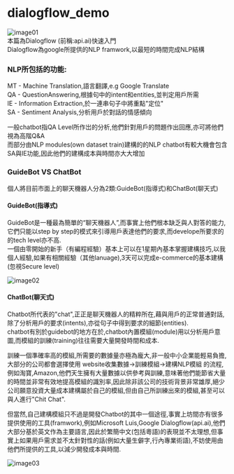 # dialogflow_demo
![image01](https://blog.dialogflow.com/images/dialogflow-logo.png)<br >
本篇為Dialogflow (前稱:api.ai)快速入門<br >
Dialogflow為google所提供的NLP framwork,以最短的時間完成NLP結構 <br >

### NLP所包括的功能:
MT - Machine Translation,語言翻譯,e.g Google Translate <br >
QA - QuestionAnswering,根據句中的intent和entities,並判定用戶所需 <br >
IE - Information Extraction,於一連串句子中將重點"定位"<br >
SA - Sentiment Analysis,分析用戶於對話的情感傾向 <br >

一般chatbot指QA Level所作岀的分析,他們針對用戶的問題作出回應,亦可將他們視為高階Q&A<br >
而部分由NLP modules(own dataset train)建構的的NLP chatbot有較大機會包含SA與IE功能,因此他們的建構成本與時間亦大大增加<br >

### GuideBot VS ChatBot
個人將目前市面上的聊天機器人分為2類:GuideBot(指導式)和ChatBot(聊天式)<br >

#### GuideBot(指導式)
GuideBot是一種最為簡單的“聊天機器人”,而事實上他們根本缺乏與人對答的能力,它們只能以step by step的模式來引導用戶表達他們的要求,而develope所要求的的tech level亦不高.<br >
一個由零開始的新手（有編程經驗）基本上可以在1星期內基本掌握建構技巧,以我個人經驗,如果有相關經驗（其他lanuage),3天可以完成e-commerce的基本建構 
(忽視Secure level)

![image02](https://camo.githubusercontent.com/82bc0349e969a3e53f7ebbf6b55cfd6bf69bf642/68747470733a2f2f692e696d6775722e636f6d2f713546595739382e706e67)

#### ChatBot(聊天式)
Chatbot所代表的"chat",正正是聊天機器人的精粹所在,藉與用戶的正常普通對話,除了分析用戶的要求(intents),亦從句子中得到要求的細節(entities).<br >
chatbot有別於guidebot的地方在於,chatbot內置模組(module)用以分析用戶意圖,而模組的訓練(training)往往需要大量開發時間和成本.<br >

訓練一個準確率高的模組,所需要的數據量亦極為龐大,非一般中小企業能輕易負擔,大部分的公司都會選擇使用 website收集數據->訓練模組->建構NLP模組 的流程,例如淘寶,Amazon,他們天生擁有大量數據以供參考與訓練,意味著他們能節省大量的時間並非常有效地提高模組的識別率,因此除非該公司的技術背景非常雄厚,絕少公司願意投資大量成本建構屬於自己的模組,但由自己所訓練出來的模組,甚至可以與人進行"Chit Chat".<br >

但當然,自己建構模組只不過是開發Chatbot的其中一個途徑,事實上坊間亦有很多提供使用的工具(framwork),例如Microsoft Luis,Google Dialogflow(api.ai),他們大部分基於英文作為主要語言,因此於繁簡中文(包括粵語)的表現並不太理想,但事實上如果用戶需求並不太針對性的話(例如大量生僻字,行內專業術語),不妨使用由他們所提供的工具,以減少開發成本與時間.

 ![image03](http://www.drcare.ai/images/news5.jpg)
